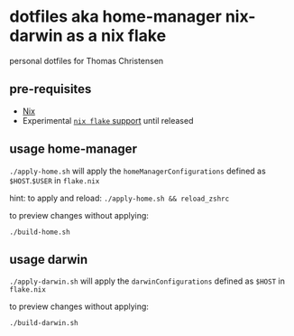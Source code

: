 # dotfiles aka home-manager nix-darwin as a nix flake

personal dotfiles for Thomas Christensen

## pre-requisites

- [Nix](https://nixos.org/manual/nix/stable/#chap-installation)
- Experimental [`nix flake` support](https://nixos.wiki/wiki/flakes#Installing_flakes) until released

## usage home-manager

`./apply-home.sh` will apply the `homeManagerConfigurations` defined as `$HOST`.`$USER` in `flake.nix`

hint: to apply and reload: `./apply-home.sh && reload_zshrc`

to preview changes without applying:

`./build-home.sh`

## usage darwin

`./apply-darwin.sh` will apply the `darwinConfigurations` defined as `$HOST` in `flake.nix`

to preview changes without applying:

`./build-darwin.sh`
